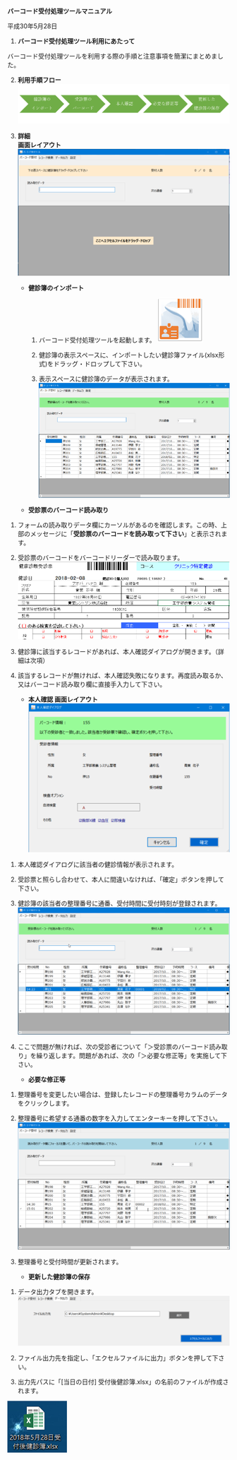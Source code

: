 **バーコード受付処理ツールマニュアル**

平成30年5月28日　

1.  **バーコード受付処理ツール利用にあたって**

バーコード受付処理ツールを利用する際の手順と注意事項を簡潔にまとめました。

2.  **利用手順フロー**
    ![](./media/smart.png)
    
3.  **詳細\
    画面レイアウト**
    ![](./media/image1.png)

    -   **健診簿のインポート**

        1.  バーコード受付処理ツールを起動します。
        ![](./media/image2.png)

        2.  健診簿の表示スペースに、インポートしたい健診簿ファイル(xlsx形式)をドラッグ・ドロップして下さい。

        3.  表示スペースに健診簿のデータが表示されます。
        ![](./media/image3.png)

    -   **受診票のバーコード読み取り**

<!-- -->

1.  フォームの読み取りデータ欄にカーソルがあるのを確認します。この時、上部のメッセージに「**受診票のバーコードを読み取って下さい**」と表示されます。

2.  受診票のバーコードをバーコードリーダーで読み取ります。
![](./media/image4.png)

3.  健診簿に該当するレコードがあれば、本人確認ダイアログが開きます。（詳細は次項）

4.  該当するレコードが無ければ、本人確認失敗になります。再度読み取るか、又はバーコード読み取り欄に直接手入力して下さい。

    -   **本人確認
        画面レイアウト**
![](./media/image5.png)
<!-- -->

1.  本人確認ダイアログに該当者の健診情報が表示されます。

2.  受診票と照らし合わせて、本人に間違いなければ、「確定」ボタンを押して下さい。

3.  健診簿の該当者の整理番号に通番、受付時間に受付時刻が登録されます。
![](./media/image6.png)

4.  ここで問題が無ければ、次の受診者について「＞受診票のバーコード読み取り」を繰り返します。問題があれば、次の「＞必要な修正等」を実施して下さい。

    -   **必要な修正等**

<!-- -->

1.  整理番号を変更したい場合は、登録したレコードの整理番号カラムのデータをクリックします。

2.  整理番号に希望する通番の数字を入力してエンターキーを押して下さい。
![](./media/image7.png)

3.  整理番号と受付時間が更新されます。

    -   **更新した健診簿の保存**

<!-- -->

1.  データ出力タブを開きます。
![](./media/image8.png)

2.  ファイル出力先を指定し、「エクセルファイルに出力」ボタンを押して下さい。

3.  出力先パスに「\[当日の日付\]
    受付後健診簿.xlsx」の名前のファイルが作成されます。

![](./media/image9.png)
